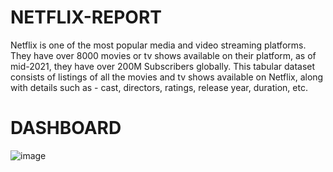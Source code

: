# NETFLIX-REPORT
Netflix is one of the most popular media and video streaming platforms. They have over 8000 movies or tv shows available on their platform, as of mid-2021, they have over 200M Subscribers globally. This tabular dataset consists of listings of all the movies and tv shows available on Netflix, along with details such as - cast, directors, ratings, release year, duration, etc.
# DASHBOARD
![image](https://github.com/A-source-web/NETFLIX-REPORT/assets/78457859/6e05f606-7bc0-4b58-8a50-aa36a2d06ab0)

